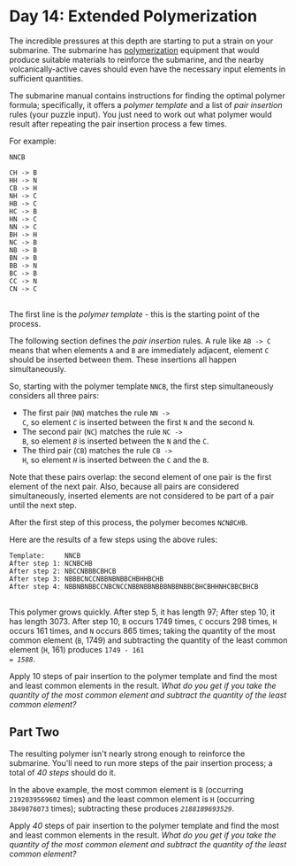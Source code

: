 # Day 14: Extended Polymerization

The incredible pressures at this depth are starting to put a strain on your submarine. The submarine has [polymerization](https://en.wikipedia.org/wiki/Polymerization) equipment that would produce suitable materials to reinforce the submarine, and the nearby volcanically-active caves should even have the necessary input elements in sufficient quantities.

The submarine manual contains instructions for finding the optimal polymer formula; specifically, it offers a <em>polymer template</em> and a list of <em>pair insertion</em> rules (your puzzle input). You just need to work out what polymer would result after repeating the pair insertion process a few times.

For example:

<pre>
<code>NNCB

CH -> B
HH -> N
CB -> H
NH -> C
HB -> C
HC -> B
HN -> C
NN -> C
BH -> H
NC -> B
NB -> B
BN -> B
BB -> N
BC -> B
CC -> N
CN -> C
</code>
</pre>

The first line is the <em>polymer template</em> - this is the starting point of the process.

The following section defines the <em>pair insertion</em> rules. A rule like <code>AB -> C</code> means that when elements <code>A</code> and <code>B</code> are immediately adjacent, element <code>C</code> should be inserted between them. These insertions all happen simultaneously.

So, starting with the polymer template <code>NNCB</code>, the first step simultaneously considers all three pairs:

- The first pair (<code>NN</code>) matches the rule <code>NN -> C</code>, so element <code><em>C</em></code> is inserted between the first <code>N</code> and the second <code>N</code>.
- The second pair (<code>NC</code>) matches the rule <code>NC -> B</code>, so element <code><em>B</em></code> is inserted between the <code>N</code> and the <code>C</code>.
- The third pair (<code>CB</code>) matches the rule <code>CB -> H</code>, so element <code><em>H</em></code> is inserted between the <code>C</code> and the <code>B</code>.

Note that these pairs overlap: the second element of one pair is the first element of the next pair. Also, because all pairs are considered simultaneously, inserted elements are not considered to be part of a pair until the next step.

After the first step of this process, the polymer becomes <code>N<em>C</em>N<em>B</em>C<em>H</em>B</code>.

Here are the results of a few steps using the above rules:

<pre>
<code>Template:     NNCB
After step 1: NCNBCHB
After step 2: NBCCNBBBCBHCB
After step 3: NBBBCNCCNBBNBNBBCHBHHBCHB
After step 4: NBBNBNBBCCNBCNCCNBBNBBNBBBNBBNBBCBHCBHHNHCBBCBHCB
</code>
</pre>

This polymer grows quickly. After step 5, it has length 97; After step 10, it has length 3073. After step 10, <code>B</code> occurs 1749 times, <code>C</code> occurs 298 times, <code>H</code> occurs 161 times, and <code>N</code> occurs 865 times; taking the quantity of the most common element (<code>B</code>, 1749) and subtracting the quantity of the least common element (<code>H</code>, 161) produces <code>1749 - 161 = <em>1588</em></code>.

Apply 10 steps of pair insertion to the polymer template and find the most and least common elements in the result. <em>What do you get if you take the quantity of the most common element and subtract the quantity of the least common element?</em>

## Part Two

The resulting polymer isn't nearly strong enough to reinforce the submarine. You'll need to run more steps of the pair insertion process; a total of <em>40 steps</em> should do it.

In the above example, the most common element is <code>B</code> (occurring <code>2192039569602</code> times) and the least common element is <code>H</code> (occurring <code>3849876073</code> times); subtracting these produces <code><em>2188189693529</em></code>.

Apply <em>40</em> steps of pair insertion to the polymer template and find the most and least common elements in the result. <em>What do you get if you take the quantity of the most common element and subtract the quantity of the least common element?</em>

